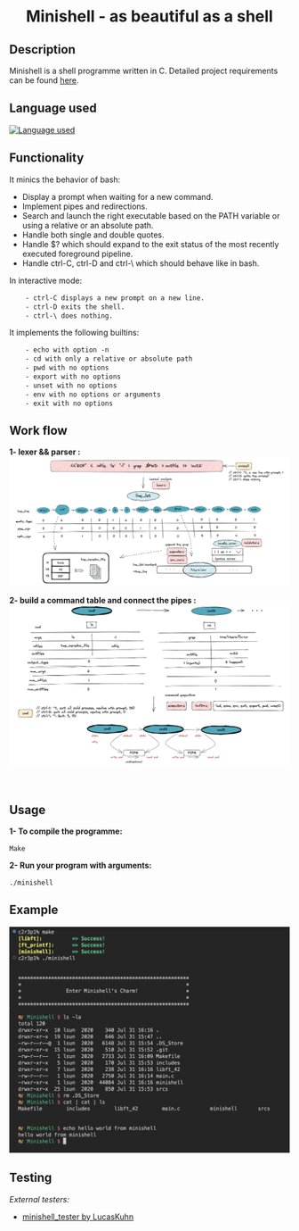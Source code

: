 # <center>Minishell - as beautiful as a shell</center>

## Description

Minishell is a shell programme written in C. Detailed project requirements can be found [here](minishell.pdf).

<bt>


## Language used
[![Language used](https://skills.thijs.gg/icons?i=c)](https://skills.thijs.gg)

<bt>

## Functionality

It minics the behavior of bash:

- Display a prompt when waiting for a new command.
- Implement pipes and redirections.
- Search and launch the right executable based on the PATH variable or using a relative or an absolute path.
- Handle both single and double quotes.
- Handle $? which should expand to the exit status of the most recently executed foreground pipeline.
- Handle ctrl-C, ctrl-D and ctrl-\ which should behave like in bash.


<bt>
	In interactive mode:

		- ctrl-C displays a new prompt on a new line.
		- ctrl-D exits the shell.
		- ctrl-\ does nothing.

<bt>
	It implements the following builtins:

		- echo with option -n
		- cd with only a relative or absolute path 
  		- pwd with no options
		- export with no options
		- unset with no options
		- env with no options or arguments
		- exit with no options

## Work flow

**1- lexer && parser :**
![Visulization](diagram/parser.png)

**2- build a command table and connect the pipes :**
![Visulization](diagram/command_table.png)

<br>

## Usage
**1- To compile the programme:**

    Make

**2- Run your program with arguments:**

	./minishell


## Example

![Visulization](diagram/minishell.png)

## Testing

*External testers:*

+ [minishell_tester by LucasKuhn](https://github.com/LucasKuhn/minishell_tester.git)
